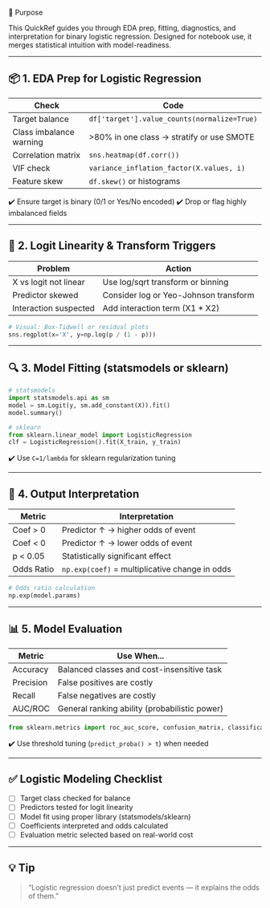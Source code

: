  🎯 Purpose

This QuickRef guides you through EDA prep, fitting, diagnostics, and interpretation for binary logistic regression. Designed for notebook use, it merges statistical intuition with model-readiness.

---

## 📦 1. EDA Prep for Logistic Regression

| Check                   | Code                                        |
| ----------------------- | ------------------------------------------- |
| Target balance          | `df['target'].value_counts(normalize=True)` |
| Class imbalance warning | >80% in one class → stratify or use SMOTE   |
| Correlation matrix      | `sns.heatmap(df.corr())`                    |
| VIF check               | `variance_inflation_factor(X.values, i)`    |
| Feature skew            | `df.skew()` or histograms                   |

✔️ Ensure target is binary (0/1 or Yes/No encoded)
✔️ Drop or flag highly imbalanced fields

---

## 🔄 2. Logit Linearity & Transform Triggers

| Problem               | Action                                |
| --------------------- | ------------------------------------- |
| X vs logit not linear | Use log/sqrt transform or binning     |
| Predictor skewed      | Consider log or Yeo-Johnson transform |
| Interaction suspected | Add interaction term (X1 \* X2)       |

```python
# Visual: Box-Tidwell or residual plots
sns.regplot(x='X', y=np.log(p / (1 - p)))
```

---

## 🔍 3. Model Fitting (statsmodels or sklearn)

```python
# statsmodels
import statsmodels.api as sm
model = sm.Logit(y, sm.add_constant(X)).fit()
model.summary()

# sklearn
from sklearn.linear_model import LogisticRegression
clf = LogisticRegression().fit(X_train, y_train)
```

✔️ Use `C=1/lambda` for sklearn regularization tuning

---

## 📐 4. Output Interpretation

| Metric     | Interpretation                                 |
| ---------- | ---------------------------------------------- |
| Coef > 0   | Predictor ↑ → higher odds of event             |
| Coef < 0   | Predictor ↑ → lower odds of event              |
| p < 0.05   | Statistically significant effect               |
| Odds Ratio | `np.exp(coef)` = multiplicative change in odds |

```python
# Odds ratio calculation
np.exp(model.params)
```

---

## 📊 5. Model Evaluation

| Metric    | Use When...                                   |
| --------- | --------------------------------------------- |
| Accuracy  | Balanced classes and cost-insensitive task    |
| Precision | False positives are costly                    |
| Recall    | False negatives are costly                    |
| AUC/ROC   | General ranking ability (probabilistic power) |

```python
from sklearn.metrics import roc_auc_score, confusion_matrix, classification_report
```

✔️ Use threshold tuning (`predict_proba() > t`) when needed

---

## ✅ Logistic Modeling Checklist

* [ ] Target class checked for balance
* [ ] Predictors tested for logit linearity
* [ ] Model fit using proper library (statsmodels/sklearn)
* [ ] Coefficients interpreted and odds calculated
* [ ] Evaluation metric selected based on real-world cost

---

## 💡 Tip

> “Logistic regression doesn’t just predict events — it explains the odds of them.”
